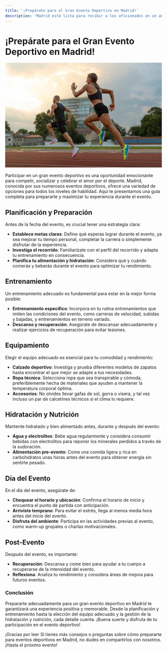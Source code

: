 ```yaml
---
title: '¡Prepárate para el Gran Evento Deportivo en Madrid!'
description: 'Madrid está lista para recibir a los aficionados en un año repleto de eventos deportivos de gran calibre'
---
```


# ¡Prepárate para el Gran Evento Deportivo en Madrid!

![Prepárate para el Gran Evento Deportivo en Madrid](assets/img/blogs/deporte-blog.jpg)

Participar en un gran evento deportivo es una oportunidad emocionante para competir, socializar y celebrar el amor por el deporte. Madrid, conocida por sus numerosos eventos deportivos, ofrece una variedad de opciones para todos los niveles de habilidad. Aquí te presentamos una guía completa para prepararte y maximizar tu experiencia durante el evento.

## Planificación y Preparación

Antes de la fecha del evento, es crucial tener una estrategia clara:

- **Establece metas claras**: Define qué esperas lograr durante el evento, ya sea mejorar tu tiempo personal, completar la carrera o simplemente disfrutar de la experiencia.
- **Investiga el recorrido**: Familiarízate con el perfil del recorrido y adapta tu entrenamiento en consecuencia.
- **Planifica tu alimentación y hidratación**: Considera qué y cuándo comerás y beberás durante el evento para optimizar tu rendimiento.

## Entrenamiento

Un entrenamiento adecuado es fundamental para estar en la mejor forma posible:

- **Entrenamiento específico**: Incorpora en tu rutina entrenamientos que imiten las condiciones del evento, como carreras de velocidad, subidas y bajadas, y entrenamientos en terreno variado.
- **Descanso y recuperación**: Asegúrate de descansar adecuadamente y realizar ejercicios de recuperación para evitar lesiones.

## Equipamiento

Elegir el equipo adecuado es esencial para tu comodidad y rendimiento:

- **Calzado deportivo**: Investiga y prueba diferentes modelos de zapatos hasta encontrar el que mejor se adapte a tus necesidades.
- **Ropa técnica**: Selecciona ropa que sea transpirable y cómoda, preferiblemente hecha de materiales que ayuden a mantener la temperatura corporal óptima.
- **Accesorios**: No olvides llevar gafas de sol, gorra o visera, y tal vez incluso un par de calcetines técnicos si el clima lo requiere.

## Hidratación y Nutrición

Mantente hidratado y bien alimentado antes, durante y después del evento:

- **Agua y electrolitos**: Bebe agua regularmente y considera consumir bebidas con electrolitos para reponer los minerales perdidos a través de la sudoración.
- **Alimentación pre-evento**: Come una comida ligera y rica en carbohidratos unas horas antes del evento para obtener energía sin sentirte pesado.

## Día del Evento

En el día del evento, asegúrate de:

- **Chequear el horario y ubicación**: Confirma el horario de inicio y encuentra el punto de partida con anticipación.
- **Arriviste temprano**: Para evitar el estrés, llega al menos media hora antes del inicio del evento.
- **Disfruta del ambiente**: Participa en las actividades previas al evento, como warm-up grupales o charlas motivacionales.

## Post-Evento

Después del evento, es importante:

- **Recuperación**: Descansa y come bien para ayudar a tu cuerpo a recuperarse de la intensidad del evento.
- **Reflexiona**: Analiza tu rendimiento y considera áreas de mejora para futuros eventos.

### Conclusión

Prepararte adecuadamente para un gran evento deportivo en Madrid te garantizará una experiencia positiva y memorable. Desde la planificación y entrenamiento hasta la elección del equipo adecuado y la gestión de la hidratación y nutrición, cada detalle cuenta. ¡Buena suerte y disfruta de tu participación en el evento deportivo!

¡Gracias por leer Si tienes más consejos o preguntas sobre cómo prepararte para eventos deportivos en Madrid, no dudes en compartirlos con nosotros. ¡Hasta el próximo evento!
